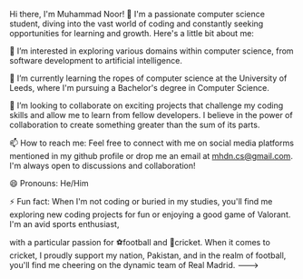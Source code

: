 Hi there, I'm Muhammad Noor! 👋
I'm a passionate computer science student, diving into the vast world of coding and constantly seeking opportunities for learning and growth. Here's a little bit about me:

👀 I’m interested in exploring various domains within computer science, from software development to artificial intelligence.

🌱 I’m currently learning the ropes of computer science at the University of Leeds, where I'm pursuing a Bachelor's degree in Computer Science.

💞️ I’m looking to collaborate on exciting projects that challenge my coding skills and allow me to learn from fellow developers. I believe in the power of collaboration to create something greater than the sum of its parts.

📫 How to reach me: Feel free to connect with me on social media platforms mentioned in my github profile or drop me an email at mhdn.cs@gmail.com. I'm always open to discussions and collaboration!

😄 Pronouns: He/Him

⚡ Fun fact: When I'm not coding or buried in my studies, you'll find me exploring new coding projects for fun or enjoying a good game of Valorant. I'm an avid sports enthusiast,

with a particular passion for ⚽football and 🏏cricket. When it comes to cricket, I proudly support my nation, Pakistan, and in the realm of football, you'll find me cheering on the dynamic team of Real Madrid.
--->
